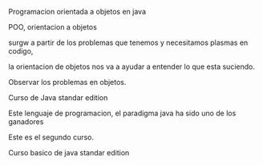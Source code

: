 Programacion orientada a objetos en java 

POO, orientacion a objetos 

surgw a partir de los problemas que tenemos y necesitamos
plasmas en codigo, 

la orientacion de objetos nos va a ayudar a entender lo que esta
suciendo. 

Observar los problemas en objetos. 

Curso de Java standar edition 

Este lenguaje de programacion, el paradigma 
java ha sido uno de los ganadores


Este es el segundo curso. 

Curso basico de java standar edition 

